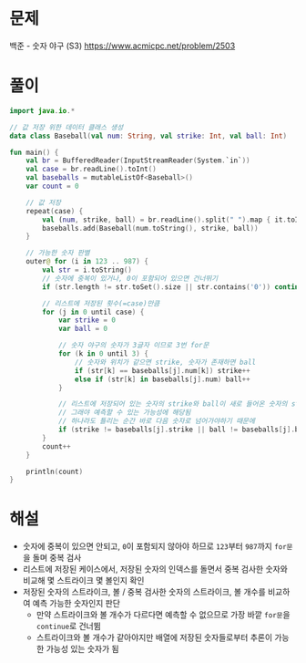 # 문제
백준 - 숫자 야구 (S3)
https://www.acmicpc.net/problem/2503


# 풀이

```Kotlin
import java.io.*

// 값 저장 위한 데이터 클래스 생성
data class Baseball(val num: String, val strike: Int, val ball: Int)

fun main() {
    val br = BufferedReader(InputStreamReader(System.`in`))
    val case = br.readLine().toInt()
    val baseballs = mutableListOf<Baseball>()
    var count = 0

    // 값 저장
    repeat(case) {
        val (num, strike, ball) = br.readLine().split(" ").map { it.toInt() }
        baseballs.add(Baseball(num.toString(), strike, ball))
    }

    // 가능한 숫자 판별
    outer@ for (i in 123 .. 987) {
        val str = i.toString()
        // 숫자에 중복이 있거나, 0이 포함되어 있으면 건너뛰기
        if (str.length != str.toSet().size || str.contains('0')) continue

        // 리스트에 저장된 횟수(=case)만큼
        for (j in 0 until case) {
            var strike = 0
            var ball = 0

            // 숫자 야구의 숫자가 3글자 이므로 3번 for문
            for (k in 0 until 3) {
                // 숫자와 위치가 같으면 strike, 숫자가 존재하면 ball
                if (str[k] == baseballs[j].num[k]) strike++
                else if (str[k] in baseballs[j].num) ball++
            }

            // 리스트에 저장되어 있는 숫자의 strike와 ball이 새로 들어온 숫자의 strike와 ball과 일치해야됨
            // 그래야 예측할 수 있는 가능성에 해당됨
            // 하나라도 틀리는 순간 바로 다음 숫자로 넘어가야하기 때문에
            if (strike != baseballs[j].strike || ball != baseballs[j].ball) continue@outer
        }
        count++
    }

    println(count)
}
```


# 해설
* 숫자에 중복이 있으면 안되고, `0`이 포함되지 않아야 하므로 `123`부터 `987`까지 `for문`을 돌며 중복 검사
* 리스트에 저장된 케이스에서, 저장된 숫자의 인덱스를 돌면서 중복 검사한 숫자와 비교해 몇 스트라이크 몇 볼인지 확인
* 저장된 숫자의 스트라이크, 볼 / 중복 검사한 숫자의 스트라이크, 볼 개수를 비교하여 예측 가능한 숫자인지 판단
    * 만약 스트라이크와 볼 개수가 다르다면 예측할 수 없으므로 가장 바깥 `for문`을 `continue`로 건너뜀
    * 스트라이크와 볼 개수가 같아야지만 배열에 저장된 숫자들로부터 추론이 가능한 가능성 있는 숫자가 됨